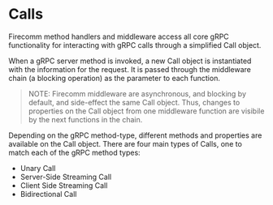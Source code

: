 # Calls

Firecomm method handlers and middleware access all core gRPC functionality for interacting with gRPC calls through a simplified Call object. 

When a gRPC server method is invoked, a new Call object is instantiated with the information for the request. It is passed through the middleware chain (a blocking operation) as the parameter to each function.

> NOTE: Firecomm middleware are asynchronous, and blocking by default, and side-effect the same Call object. Thus, changes to properties on the Call object from one middleware function are visibile by the next functions in the chain.

Depending on the gRPC method-type, different methods and properties are available on the Call object. There are four main types of Calls, one to match each of the gRPC method types:

- Unary Call
- Server-Side Streaming Call
- Client Side Streaming Call
- Bidirectional Call